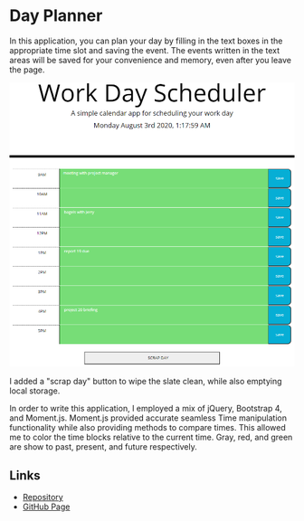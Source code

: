 # Day Planner

In this application, you can plan your day by filling in the text boxes in the appropriate time slot and saving the event. The events written in the text areas will be saved for your convenience and memory, even after you leave the page.

![Day Planner](/assets/screenshots/day_planner.PNG?raw=true "Sample Day with events in the planner")

I added a "scrap day" button to wipe the slate clean, while also emptying local storage.

In order to write this application, I employed a mix of jQuery, Bootstrap 4, and Moment.js. Moment.js provided accurate seamless Time manipulation functionality while also providing methods to compare times. This allowed me to color the time blocks relative to the current time. Gray, red, and green are show to past, present, and future respectively.

## Links

- [Repository](https://github.com/jfrausto/Day-Planner)
- [GitHub Page](https://jfrausto.github.io/Day-Planner/)
